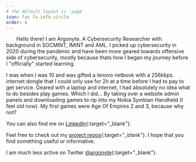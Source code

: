 ```yaml
---
# the default layout is 'page'
icon: fas fa-info-circle
order: 4
---
```


&emsp;&emsp;Hello there! I am Argonyte. A Cybersecurity Researcher with background in SOCMINT, IMINT and AML. I picked up cybersecurity in 2020 during the pandemic and have been more geared towards offensive side of cybersecurity, mostly because thats how I began my journey before I "officially" started learning. 

I was when I was 10 and was gifted a lenovo netbook with a 256kbps internet dongle that I could only use for 2h at a time before I had to pay to get service. Geared with a laptop and internet, I had absolutely no idea what to do besides play games. Which I did... By taking over a website admin panels and downloading games to rip into my Nokia Symbian Handheld (I feel old now). My first games were Age Of Empires 2 and 3, because why not? 

You can also find me on [LinkedIn][MyLinkedIn]{:target="_blank"}.

Feel free to check out my [project repos][GitHub]{:target="_blank"}.
I hope that you find something useful or informative.

I am much less active on Twitter [@argonyte][MyTwitter]{:target="_blank"}.

[MyTwitter]: https://twitter.com/argonyte
[MyLinkedIn]: https://www.linkedin.com/in/swapnilhedaoo/
[GitHub]: https://github.com/argonyte